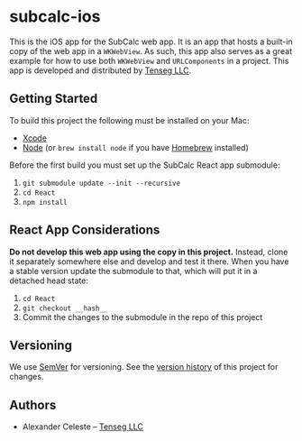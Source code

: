 # subcalc-ios

This is the iOS app for the SubCalc web app. It is an app that hosts a built-in copy of the web app in a `WKWebView`. As such, this app also serves as a great example for how to use both `WKWebView` and `URLComponents` in a project. This app is developed and distributed by [Tenseg LLC](https://www.tenseg.net).

## Getting Started

To build this project the following must be installed on your Mac:

* [Xcode](https://itunes.apple.com/us/app/xcode/id497799835?mt=12)
* [Node](https://nodejs.org/en/) (or `brew install node` if you have [Homebrew](https://brew.sh) installed)

Before the first build you must set up the SubCalc React app submodule:

1. `git submodule update --init --recursive`
2. `cd React`
3. `npm install`

## React App Considerations

**Do not develop this web app using the copy in this project.** Instead, clone it separately somewhere else and develop and test it there. When you have a stable version update the submodule to that, which will put it in a detached head state:

1. `cd React`
2. `git checkout __hash__`
3. Commit the changes to the submodule in the repo of this project

## Versioning

We use [SemVer](http://semver.org/) for versioning. See the [version history](CHANGES.md) of this project for changes.

## Authors

* Alexander Celeste – [Tenseg LLC](https://www.tenseg.net)
